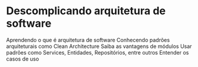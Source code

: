 # Descomplicando arquitetura de software

Aprendendo o que é arquitetura de software
Conhecendo padrões arquiteturais como Clean Architecture
Saiba as vantagens de módulos
Usar padrões como Services, Entidades, Repositórios, entre outros
Entender os casos de uso
